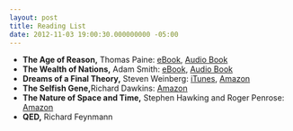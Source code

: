 ```yaml
---
layout: post
title: Reading List
date: 2012-11-03 19:00:30.000000000 -05:00
---
```

<ul>
<li>  <strong>The Age of Reason,</strong> Thomas Paine: <a href="http://www.gutenberg.org/ebooks/3743">eBook</a>, <a href="http://www.archive.org/details/age_reason_0910_librivox">Audio Book</a></li>
<li>  <strong>The Wealth of Nations,</strong> Adam Smith: <a href="http://www.gutenberg.org/ebooks/3300">eBook</a>, <a href="http://www.archive.org/details/wealth_nations01_se">Audio Book</a></li>
<li>  <strong>Dreams of a Final Theory,</strong> Steven Weinberg: <a href="https://itunes.apple.com/us/book/dreams-of-a-final-theory/id422536005?mt=11">iTunes</a>, <a href="http://www.amazon.com/Dreams-Final-Theory-Scientists-Ultimate/dp/0679744088/ref=sr_1_1?ie=UTF8&amp;qid=1325798748&amp;sr=8-1">Amazon</a></li>
<li>  <strong>The Selfish Gene,</strong>Richard Dawkins: <a href="http://www.amazon.com/The-Selfish-Gene-Edition---Introduction/dp/0199291152/ref=sr_1_1?ie=UTF8&amp;qid=1351822635&amp;sr=8-1&amp;keywords=selfish+gene">Amazon</a></li>
<li>  <strong>The Nature of Space and Time,</strong> Stephen Hawking and Roger Penrose: <a href="http://www.amazon.com/Nature-Space-Time-Stephen-Hawking/dp/0691037914">Amazon</a></li>
<li>  <strong>QED,</strong> Richard Feynmann</li>
</ul>
